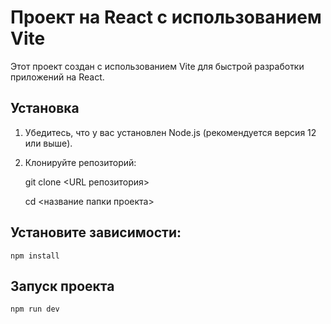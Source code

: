# Проект на React с использованием Vite

Этот проект создан с использованием Vite для быстрой разработки приложений на React.

## Установка

1. Убедитесь, что у вас установлен Node.js (рекомендуется версия 12 или выше).
2. Клонируйте репозиторий:

   git clone <URL репозитория>
   
   cd <название папки проекта>

## Установите зависимости:

    npm install


## Запуск проекта

    npm run dev

